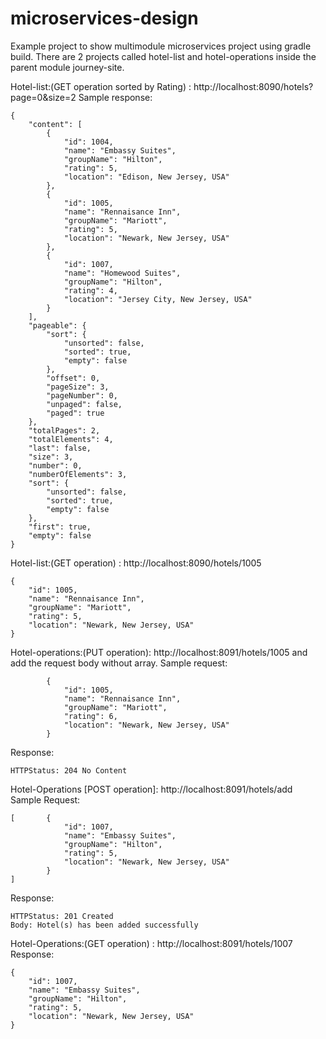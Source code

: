 # microservices-design
Example project to show multimodule microservices project using gradle build.
There are 2 projects called hotel-list and hotel-operations inside the parent module journey-site. 

Hotel-list:(GET operation sorted by Rating) : http://localhost:8090/hotels?page=0&size=2 
Sample response:
```
{
    "content": [
        {
            "id": 1004,
            "name": "Embassy Suites",
            "groupName": "Hilton",
            "rating": 5,
            "location": "Edison, New Jersey, USA"
        },
        {
            "id": 1005,
            "name": "Rennaisance Inn",
            "groupName": "Mariott",
            "rating": 5,
            "location": "Newark, New Jersey, USA"
        },
        {
            "id": 1007,
            "name": "Homewood Suites",
            "groupName": "Hilton",
            "rating": 4,
            "location": "Jersey City, New Jersey, USA"
        }
    ],
    "pageable": {
        "sort": {
            "unsorted": false,
            "sorted": true,
            "empty": false
        },
        "offset": 0,
        "pageSize": 3,
        "pageNumber": 0,
        "unpaged": false,
        "paged": true
    },
    "totalPages": 2,
    "totalElements": 4,
    "last": false,
    "size": 3,
    "number": 0,
    "numberOfElements": 3,
    "sort": {
        "unsorted": false,
        "sorted": true,
        "empty": false
    },
    "first": true,
    "empty": false
}
```

Hotel-list:(GET operation) : http://localhost:8090/hotels/1005

```
{
    "id": 1005,
    "name": "Rennaisance Inn",
    "groupName": "Mariott",
    "rating": 5,
    "location": "Newark, New Jersey, USA"
}
```

Hotel-operations:(PUT operation): http://localhost:8091/hotels/1005 and add the request body without array.
Sample request:
```
        {
            "id": 1005,
            "name": "Rennaisance Inn",
            "groupName": "Mariott",
            "rating": 6,
            "location": "Newark, New Jersey, USA"
        }
```
Response:
```
HTTPStatus: 204 No Content
```

Hotel-Operations [POST operation]: http://localhost:8091/hotels/add
Sample Request:
```
[		{
            "id": 1007,
            "name": "Embassy Suites",
            "groupName": "Hilton",
            "rating": 5,
            "location": "Newark, New Jersey, USA"
        }
]
```

Response:
```
HTTPStatus: 201 Created
Body: Hotel(s) has been added successfully
```

Hotel-Operations:(GET operation) : http://localhost:8091/hotels/1007
Response:
```
{
    "id": 1007,
    "name": "Embassy Suites",
    "groupName": "Hilton",
    "rating": 5,
    "location": "Newark, New Jersey, USA"
}
```
